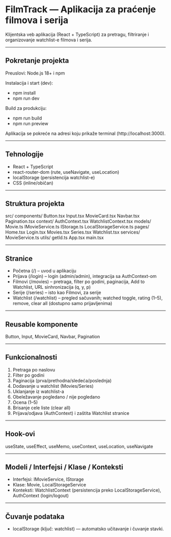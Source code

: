 #  FilmTrack — Aplikacija za praćenje filmova i serija

Klijentska veb aplikacija (React + TypeScript) za pretragu, filtriranje i organizovanje watchlist-e filmova i serija.

---

##  Pokretanje projekta

Preuslovi: Node.js 18+ i npm

Instalacija i start (dev):
- npm install
- npm run dev

Build za produkciju:
- npm run build
- npm run preview

Aplikacija se pokreće na adresi koju prikaže terminal (http://localhost:3000).

---

## Tehnologije

- React + TypeScript
- react-router-dom (rute, useNavigate, useLocation)
- localStorage (persistencija watchlist-e)
- CSS (inline/običan)

---

##  Struktura projekta

src/
  components/
    Button.tsx
    Input.tsx
    MovieCard.tsx
    Navbar.tsx
    Pagination.tsx
  context/
    AuthContext.tsx
    WatchlistContext.tsx
  models/
    Movie.ts
    IMovieService.ts
    IStorage.ts
    LocalStorageService.ts
  pages/
    Home.tsx
    Login.tsx
    Movies.tsx
    Series.tsx
    Watchlist.tsx
  services/
    MovieService.ts
  utils/
    getId.ts
App.tsx
main.tsx

---

##  Stranice 

- Početna (/) – uvod u aplikaciju
- Prijava (/login) – login (admin/admin), integracija sa AuthContext-om
- Filmovi (/movies) – pretraga, filter po godini, paginacija, Add to Watchlist, URL sinhronizacija (q, y, p)
- Serije (/series) – isto kao Filmovi, za serije
- Watchlist (/watchlist) – pregled sačuvanih; watched toggle, rating (1–5), remove, clear all (dostupno samo prijavljenima)

---

##  Reusable komponente

Button, Input, MovieCard, Navbar, Pagination

---

##  Funkcionalnosti

1) Pretraga po naslovu
2) Filter po godini
3) Paginacija (prva/prethodna/sledeća/poslednja)
4) Dodavanje u watchlist (Movies/Series)
5) Uklanjanje iz watchlist-a
6) Obeležavanje pogledano / nije pogledano
7) Ocena (1–5)
8) Brisanje cele liste (clear all)
9) Prijava/odjava (AuthContext) i zaštita Watchlist stranice

---

## Hook-ovi

useState, useEffect, useMemo, useContext, useLocation, useNavigate

---

## Modeli / Interfejsi / Klase / Konteksti

- Interfejsi: IMovieService, IStorage
- Klase: Movie, LocalStorageService
- Konteksti: WatchlistContext (persistencija preko LocalStorageService), AuthContext (login/logout)

---

##  Čuvanje podataka

- localStorage (ključ: watchlist) — automatsko učitavanje i čuvanje stavki.



